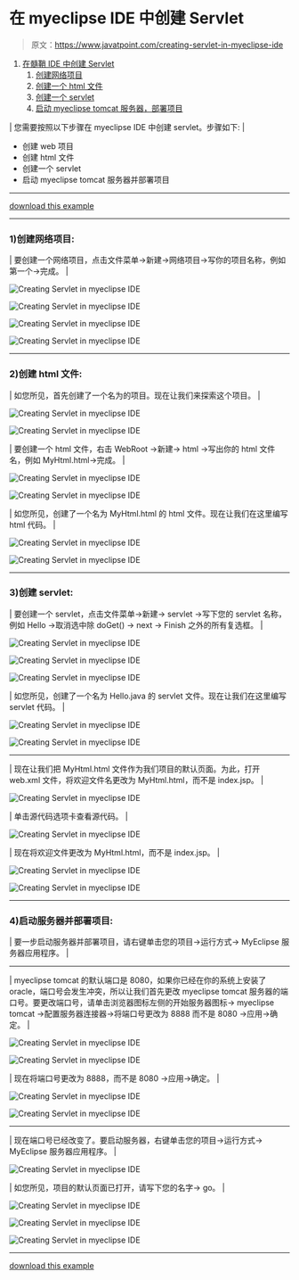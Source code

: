 # 在 myeclipse IDE 中创建 Servlet

> 原文：<https://www.javatpoint.com/creating-servlet-in-myeclipse-ide>

1.  [在髓鞘 IDE 中创建 Servlet](#)
    1.  [创建网络项目](#servletmyeclipse1)
    2.  [创建一个 html 文件](#servletmyeclipse2)
    3.  [创建一个 servlet](#servletmyeclipse3)
    4.  [启动 myeclipse tomcat 服务器，部署项目](#servletmyeclipse4)

| 您需要按照以下步骤在 myeclipse IDE 中创建 servlet。步骤如下: |

*   创建 web 项目
*   创建 html 文件
*   创建一个 servlet
*   启动 myeclipse tomcat 服务器并部署项目

* * *

[download this example](https://static.javatpoint.com/src/servlet/firstservletmyeclipse.zip)

* * *

### 1)创建网络项目:

| 要创建一个网络项目，点击文件菜单->新建->网络项目->写你的项目名称，例如第一个->完成。 |

![Creating Servlet in myeclipse IDE](../img/534d96383a6d2469a68c0000093c0b17.png)

![Creating Servlet in myeclipse IDE](../img/314158e6146e8153adc0c7f338025574.png)

![Creating Servlet in myeclipse IDE](../img/1911cd6a553335822735f55e0efb923b.png)

![Creating Servlet in myeclipse IDE](../img/41b34f3988cfe81f4c2420906a0ab4db.png)

* * *

### 2)创建 html 文件:

| 如您所见，首先创建了一个名为的项目。现在让我们来探索这个项目。 |

![Creating Servlet in myeclipse IDE](../img/fea2a1f30b0f8726514b12576b4d0d97.png)

![Creating Servlet in myeclipse IDE](../img/04d16e2b4330eb5ac6faaf9b36c0fe6d.png)

| 要创建一个 html 文件，右击 WebRoot ->新建-> html ->写出你的 html 文件名，例如 MyHtml.html->完成。 |

![Creating Servlet in myeclipse IDE](../img/2e53b4d457aca9675e5fb6e3c1610746.png)

![Creating Servlet in myeclipse IDE](../img/38d2b1888fc1e89f7e16921088b1f130.png)

| 如您所见，创建了一个名为 MyHtml.html 的 html 文件。现在让我们在这里编写 html 代码。 |

![Creating Servlet in myeclipse IDE](../img/d4d3d7d953bfa03b886beabe52a0b839.png)

![Creating Servlet in myeclipse IDE](../img/12178e7fa4e8c80fbf8ee51e69f4b743.png)

* * *

### 3)创建 servlet:

| 要创建一个 servlet，点击文件菜单->新建-> servlet ->写下您的 servlet 名称，例如 Hello ->取消选中除 doGet() -> next -> Finish 之外的所有复选框。 |

![Creating Servlet in myeclipse IDE](../img/e6e0654a91adbb987d3921eee66442e0.png)

![Creating Servlet in myeclipse IDE](../img/1976f5917063e6b9b363a396a09bb314.png)

![Creating Servlet in myeclipse IDE](../img/a58dd08655ed748aea1423165d1a9729.png)

| 如您所见，创建了一个名为 Hello.java 的 servlet 文件。现在让我们在这里编写 servlet 代码。 |

![Creating Servlet in myeclipse IDE](../img/34590dd0ff6ed0842c2d2ce6c4a68f49.png)

![Creating Servlet in myeclipse IDE](../img/8bcc8eb18f9ad30c9b9465bface311f1.png)

* * *

| 现在让我们把 MyHtml.html 文件作为我们项目的默认页面。为此，打开 web.xml 文件，将欢迎文件名更改为 MyHtml.html，而不是 index.jsp。 |

![Creating Servlet in myeclipse IDE](../img/17fd8544ffbb76cb40ace9583a0338a0.png)

| 单击源代码选项卡查看源代码。 |

![Creating Servlet in myeclipse IDE](../img/932af3e236c675d2cf3fdcb0a483ad2c.png)

| 现在将欢迎文件更改为 MyHtml.html，而不是 index.jsp。 |

![Creating Servlet in myeclipse IDE](../img/a301b2b451b3910f4789448d6a6ee262.png)

![Creating Servlet in myeclipse IDE](../img/fab2ea8514cf3cd0ac02120344901afc.png)

* * *

### 4)启动服务器并部署项目:

| 要一步启动服务器并部署项目，请右键单击您的项目->运行方式-> MyEclipse 服务器应用程序。 |

* * *

| myeclipse tomcat 的默认端口是 8080，如果你已经在你的系统上安装了 oracle，端口号会发生冲突，所以让我们首先更改 myeclipse tomcat 服务器的端口号。要更改端口号，请单击浏览器图标左侧的开始服务器图标-> myeclipse tomcat ->配置服务器连接器->将端口号更改为 8888 而不是 8080 ->应用->确定。 |

![Creating Servlet in myeclipse IDE](../img/535c9afca0d1b1bf439e500f2e5989f1.png)

![Creating Servlet in myeclipse IDE](../img/7261ba7c914d740b2e412b0b4a6eedb9.png)

| 现在将端口号更改为 8888，而不是 8080 ->应用->确定。 |

![Creating Servlet in myeclipse IDE](../img/dde27c4e0fa2626c7dc615f2a771f8f6.png)

![Creating Servlet in myeclipse IDE](../img/8c57bf15e5fd5c4686b80eddcdced2e6.png)

* * *

| 现在端口号已经改变了。要启动服务器，右键单击您的项目->运行方式-> MyEclipse 服务器应用程序。 |

![Creating Servlet in myeclipse IDE](../img/4db070cc26a484752fe09c60217a48cb.png)

| 如您所见，项目的默认页面已打开，请写下您的名字-> go。 |

![Creating Servlet in myeclipse IDE](../img/f7dedcad8794f3b36591e6c38abe02da.png)

![Creating Servlet in myeclipse IDE](../img/234e00d0a58753ccb76d6a9c305a8155.png)

![Creating Servlet in myeclipse IDE](../img/28d9d1651fb819b8b9e6409f9fedf8bb.png)

* * *

[download this example](https://static.javatpoint.com/src/servlet/firstservletmyeclipse.zip)